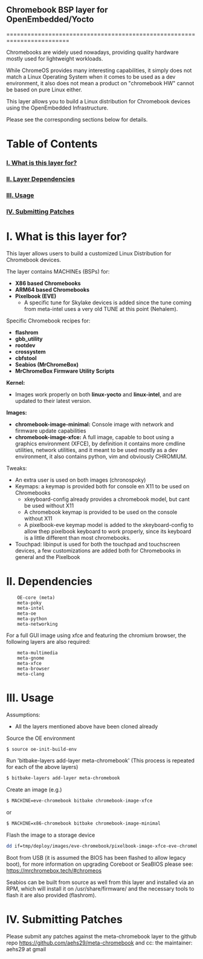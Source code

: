 ## Chromebook BSP layer for OpenEmbedded/Yocto
========================================================================

Chromebooks are widely used nowadays, providing quality hardware mostly
used for lightweight workloads.

While ChromeOS provides many interesting capabilities, it simply does not
match a Linux Operating System when it comes to be used as a dev environment,
it also does not mean a product on "chromebook HW" cannot be based on pure
Linux either.

This layer allows you to build a Linux distribution for Chromebook devices
using the OpenEmbedded Infrastructure.


Please see the corresponding sections below for details.


Table of Contents
=============================================

### [I. What is this layer for?](https://github.com/aehs29/meta-chromebook/tree/master#i-what-is-this-layer-for)
### [II. Layer Dependencies](https://github.com/aehs29/meta-chromebook/tree/master#ii-dependencies)
### [III. Usage](https://github.com/aehs29/meta-chromebook/tree/master#iii-usage)
### [IV. Submitting Patches](https://github.com/aehs29/meta-chromebook/tree/master#iv-submitting-patches)



I. What is this layer for?
=============================================

This layer allows users to build a customized Linux Distribution
for Chromebook devices.

The layer contains MACHINEs (BSPs) for:
* **X86 based Chromebooks**
* **ARM64 based Chromebooks**
* **Pixelbook (EVE)**
   * A specific tune for Skylake devices is added since the tune coming
   from meta-intel uses a very old TUNE at this point (Nehalem).

Specific Chromebook recipes for:
* **flashrom**
* **gbb_utility**
* **rootdev**
* **crossystem**
* **cbfstool**
* **Seabios (MrChromeBox)**
* **MrChromeBox Firmware Utility Scripts**

**Kernel:**
 - Images work properly on both **linux-yocto** and **linux-intel**, and are updated
 to their latest version.

**Images:**
* **chromebook-image-minimal:** Console image with network and firmware update capabilities
* **chromebook-image-xfce:** A full image, capable to boot using a graphics environment (XFCE),
   by definition it contains more cmdline utilities, network utilities, and it meant to be
   used mostly as a dev environment, it also contains python, vim and obviously CHROMIUM.

Tweaks:
 - An extra user is used on both images (chronospoky)
 - Keymaps: a keymap is provided both for console en X11 to be used on Chromebooks
   * xkeyboard-config already provides a chromebook model, but cant be used without X11
   * A chromebook keymap is provided to be used on the console without X11
   * A pixelbook-eve keymap model is added to the xkeyboard-config to allow thep pixelbook
     keyboard to work properly, since its keyboard is a little different than most chromebooks.
 - Touchpad: libinput is used for both the touchpad and touchscreen devices, a few
   customizations are added both for Chromebooks in general and the Pixelbook


II. Dependencies
=============================================

        OE-core (meta)
        meta-poky
        meta-intel
        meta-oe
        meta-python
        meta-networking


For a full GUI image using xfce and featuring the chromium browser, the following layers
are also required:

        meta-multimedia
        meta-gnome
        meta-xfce
        meta-browser
        meta-clang


III. Usage
=============================================

Assumptions:
- All the layers mentioned above have been cloned already

Source the OE environment
 ```bash
$ source oe-init-build-env
 ```
Run 'bitbake-layers add-layer meta-chromebook' (This process is repeated for each of the above layers)
```bash
$ bitbake-layers add-layer meta-chromebook
 ```
Create an image (e.g.)
```bash
$ MACHINE=eve-chromebook bitbake chromebook-image-xfce
 ```
or
```bash
$ MACHINE=x86-chromebook bitbake chromebook-image-minimal
 ```
Flash the image to a storage device
```bash
dd if=tmp/deploy/images/eve-chromebook/pixelbook-image-xfce-eve-chromebook.wic of=/dev/<your-dev>
 ```
Boot from USB (it is assumed the BIOS has been flashed to allow legacy boot), for more information
on upgrading Coreboot or SeaBIOS please see: https://mrchromebox.tech/#chromeos


Seabios can be built from source as well from this layer and installed via an RPM, which will install
it on /usr/share/firmware/ and the necessary tools to flash it are also provided (flashrom).


IV. Submitting Patches
=============================================

Please submit any patches against the meta-chromebook layer to the github repo https://github.com/aehs29/meta-chromebook
and cc: the maintainer: aehs29 at gmail
